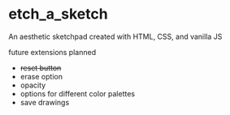 # etch_a_sketch
An aesthetic sketchpad created with HTML, CSS, and vanilla JS

future extensions planned
* ~~reset button~~
* erase option
* opacity
* options for different color palettes
* save drawings